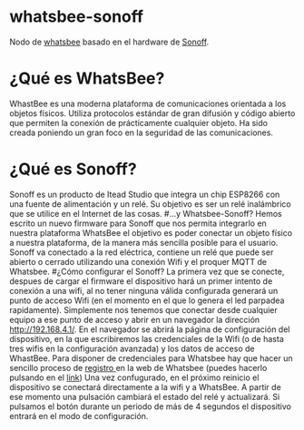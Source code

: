 # whatsbee-sonoff
Nodo de <a href="www.whatsbee.net">whatsbee</a> basado en el hardware de <a href="https://www.itead.cc/sonoff-wifi-wireless-switch.html">Sonoff</a>.
# ¿Qué es WhatsBee?
WhastBee es una moderna plataforma de comunicaciones orientada a los objetos físicos. Utiliza protocolos estándar de gran difusión y código abierto que permiten la conexión de prácticamente cualquier objeto. Ha sido creada poniendo un gran foco en la seguridad de las comunicaciones. 
# ¿Qué es Sonoff?
Sonoff es un producto de Itead Studio que integra un chip ESP8266 con una fuente de alimentación y un relé. Su objetivo es ser un relé inalámbrico que se utilice en el Internet de las cosas. 
#...y Whatsbee-Sonoff?
Hemos escrito un nuevo firmware para Sonoff que nos permita integrarlo en nuestra plataforma WhatsBee el objetivo es poder conectar un objeto físico a nuestra plataforma, de la manera más sencilla posible para el usuario. Sonoff va conectado a la red eléctrica, contiene un relé que puede ser abierto o cerrado utilizando una conexión Wifi y el proquer MQTT de Whatsbee. 
#¿Cómo configurar el Sonoff?
La primera vez que se conecte, despues de cargar el firmware el dispositivo hará un primer intento de conexión a una wifi, al no tener ninguna válida configurada generará un punto de acceso Wifi (en el momento en el que lo genera el led parpadea rapidamente). Simplemente nos tenemos que conectar desde cualquier equipo a ese punto de acceso y abrir en un navegador la dirección http://192.168.4.1/.
En el navegador se abrirá la página de configuración del dispositivo, en la que escribiremos las credenciales de la Wifi (o de hasta tres wifis en la configuración avanzada) y los datos de acceso de WhastBee. 
Para disponer de credenciales para Whatsbee hay que hacer un sencillo proceso de <a href="http://www.whatsbee.net/register.php"> registro </a> en la web de Whatsbee (puedes hacerlo pulsando en el <a href="http://www.whatsbee.net/register.php">link</a>)
Una vez confugurado, en el próximo reinicio el dispositivo se conectará directamente a la wifi y a WhatsBee. A partir de ese momento una pulsación cambiará el estado del relé y actualizará.
Si pulsamos el botón durante un periodo de más de 4 segundos el dispositivo entrará en el modo de configuración.
